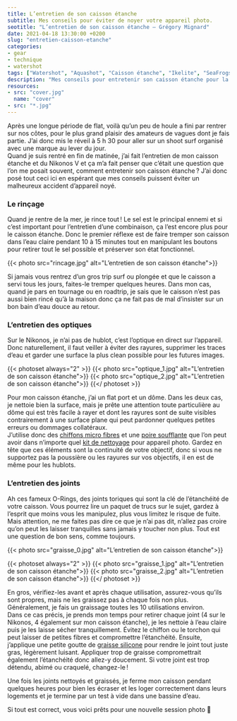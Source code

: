 ```yaml
---
title: L’entretien de son caisson étanche
subtitle: Mes conseils pour éviter de noyer votre appareil photo.
seotitle: "L’entretien de son caisson étanche — Grégory Mignard"
date: 2021-04-18 13:30:00 +0200
slug: "entretien-caisson-etanche"
categories:
- gear
- technique
- watershot
tags: ["Watershot", "Aquashot", "Caisson étanche", "Ikelite", "SeaFrogs", "SLP", "Aquatech", "Caisson", "Photo de surf", "Photo sous-marine", "Entretien", "Surf", "Vague"]
description: "Mes conseils pour entretenir son caisson étanche pour la photo de surf ou la photographie sous-marine."
resources:
- src: "cover.jpg"
  name: "cover"
- src: "*.jpg"
---
```


Après une longue période de flat, voilà qu’un peu de houle a fini par rentrer sur nos côtes, pour le plus grand plaisir des amateurs de vagues dont je fais partie. J’ai donc mis le réveil à 5 h 30 pour aller sur un shoot surf organisé avec une marque au lever du jour.  
Quand je suis rentré en fin de matinée, j’ai fait l’entretien de mon caisson étanche et du Nikonos V et ça m’a fait penser que c’était une question que l’on me posait souvent, comment entretenir son caisson étanche ? J’ai donc posé tout ceci ici en espérant que mes conseils puissent éviter un malheureux accident d’appareil noyé.

### Le rinçage

Quand je rentre de la mer, je rince tout ! Le sel est le principal ennemi et si c’est important pour l’entretien d’une combinaison, ça l’est encore plus pour le caisson étanche. Donc le premier réflexe est de faire tremper son caisson dans l’eau claire pendant 10 à 15 minutes tout en manipulant les boutons pour retirer tout le sel possible et préserver son état fonctionnel.

{{< photo src="rincage.jpg" alt="L’entretien de son caisson étanche">}}

Si jamais vous rentrez d’un gros trip surf ou plongée et que le caisson a servi tous les jours, faites-le tremper quelques heures. Dans mon cas, quand je pars en tournage ou en roadtrip, je sais que le caisson n’est pas aussi bien rincé qu’à la maison donc ça ne fait pas de mal d’insister sur un bon bain d’eau douce au retour.

### L’entretien des optiques

Sur le Nikonos, je n’ai pas de hublot, c’est l’optique en direct sur l’appareil. Donc naturellement, il faut veiller à éviter des rayures, supprimer les traces d’eau et garder une surface la plus clean possible pour les futures images.

{{< photoset always="2" >}}
{{< photo src="optique_1.jpg" alt="L’entretien de son caisson étanche">}}
{{< photo src="optique_2.jpg" alt="L’entretien de son caisson étanche">}}
{{</ photoset >}}

Pour mon caisson étanche, j’ai un flat port et un dôme. Dans les deux cas, je nettoie bien la surface, mais je prête une attention toute particulière au dôme qui est très facile à rayer et dont les rayures sont de suite visibles contrairement à une surface plane qui peut pardonner quelques petites erreurs ou dommages collatéraux.  
J’utilise donc des [chiffons micro fibres](https://www.digit-photo.com/CARUBA-Chiffon-Microfibre-20x20cm-rCARUBAD115772.html?dpa_id=23) et une [poire soufflante](https://www.digit-photo.com/CARUBA-Kit-de-Nettoyage-Poire-Pinceau-rCARUBAD105092.html?dpa_id=23) que l’on peut avoir dans n’importe quel [kit de nettoyage](https://www.digit-photo.com/HAMA-Kit-de-Nettoyage-Optic-Dry-rHAMA00005938.html?dpa_id=23) pour appareil photo. Gardez en tête que ces éléments sont la continuité de votre objectif, donc si vous ne supportez pas la poussière ou les rayures sur vos objectifs, il en est de même pour les hublots.

### L’entretien des joints

Ah ces fameux O-Rings, des joints toriques qui sont la clé de l’étanchéité de votre caisson. Vous pourrez lire un paquet de trucs sur le sujet, gardez à l’esprit que moins vous les manipulez, plus vous limitez le risque de fuite.    
Mais attention, ne me faites pas dire ce que je n’ai pas dit, n’allez pas croire qu’on peut les laisser tranquilles sans jamais y toucher non plus. Tout est une question de bon sens, comme toujours.

{{< photo src="graisse_0.jpg" alt="L’entretien de son caisson étanche">}}

{{< photoset always="2" >}}
{{< photo src="graisse_1.jpg" alt="L’entretien de son caisson étanche">}}
{{< photo src="graisse_2.jpg" alt="L’entretien de son caisson étanche">}}
{{</ photoset >}}

En gros, vérifiez-les avant et après chaque utilisation, assurez-vous qu’ils sont propres, mais ne les graissez pas à chaque fois non plus. Généralement, je fais un graissage toutes les 10 utilisations environ.  
Dans ce cas précis, je prends mon temps pour retirer chaque joint (4 sur le Nikonos, 4 également sur mon caisson étanche), je les nettoie à l’eau claire puis je les laisse sécher tranquillement. Évitez le chiffon ou le torchon qui peut laisser de petites fibres et compromettre l’étanchéité. Ensuite, j’applique une petite goutte de [graisse silicone](https://www.digit-photo.com/IKELITE-Tube-de-Graisse-Silicone-pour-Joints-de-Caisson-rIKELITE5020.html?dpa_id=23) pour rendre le joint tout juste gras, légèrement luisant. Appliquer trop de graisse compromettrait également l’étanchéité donc allez-y doucement. Si votre joint est trop détendu, abimé ou craquelé, changez-le !

Une fois les joints nettoyés et graissés, je ferme mon caisson pendant quelques heures pour bien les écraser et les loger correctement dans leurs logements et je termine par un test à vide dans une bassine d’eau.

Si tout est correct, vous voici prêts pour une nouvelle session photo 🤙
